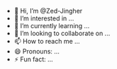 - 👋 Hi, I’m @Zed-Jingher
- 👀 I’m interested in ...
- 🌱 I’m currently learning ...
- 💞️ I’m looking to collaborate on ...
- 📫 How to reach me ...
- 😄 Pronouns: ...
- ⚡ Fun fact: ...

<!---
Zed-Jingher/Zed-Jingher is a ✨ special ✨ repository because its `README.md` (this file) appears on your GitHub profile.
You can click the Preview link to take a look at your changes.
--->
